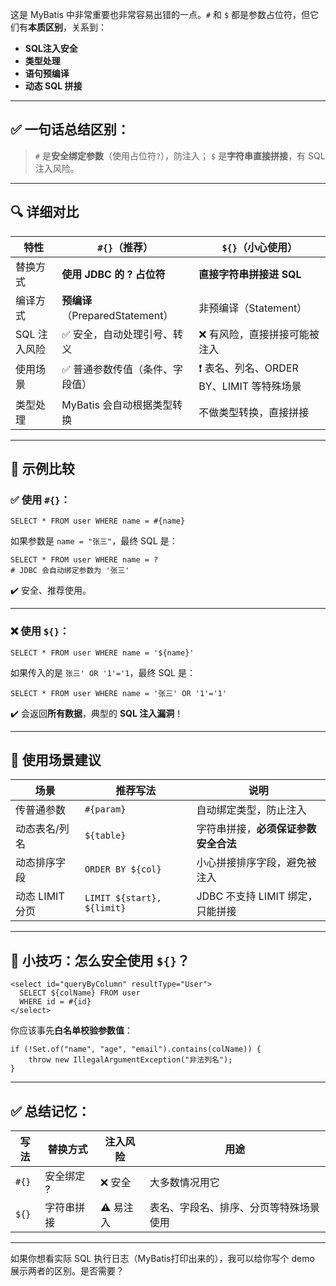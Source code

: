 这是 MyBatis 中非常重要也非常容易出错的一点。`#` 和 `$` 都是参数占位符，但它们有**本质区别**，关系到：

- **SQL注入安全**
- **类型处理**
- **语句预编译**
- **动态 SQL 拼接**

------

## ✅ 一句话总结区别：

> `#` 是**安全绑定参数**（使用占位符`?`），防注入；
>  `$` 是**字符串直接拼接**，有 SQL 注入风险。

------

## 🔍 详细对比

| 特性         | `#{}`（推荐）                   | `${}`（小心使用）                        |
| ------------ | ------------------------------- | ---------------------------------------- |
| 替换方式     | **使用 JDBC 的 ? 占位符**       | **直接字符串拼接进 SQL**                 |
| 编译方式     | **预编译**（PreparedStatement） | 非预编译（Statement）                    |
| SQL 注入风险 | ✅ 安全，自动处理引号、转义      | ❌ 有风险，直接拼接可能被注入             |
| 使用场景     | ✅ 普通参数传值（条件、字段值）  | ❗ 表名、列名、ORDER BY、LIMIT 等特殊场景 |
| 类型处理     | MyBatis 会自动根据类型转换      | 不做类型转换，直接拼接                   |

------

## 🧪 示例比较

### ✅ 使用 `#{}`：

```
SELECT * FROM user WHERE name = #{name}
```

如果参数是 `name = "张三"`，最终 SQL 是：

```
SELECT * FROM user WHERE name = ?
# JDBC 会自动绑定参数为 '张三'
```

✔️ 安全、推荐使用。

------

### ❌ 使用 `${}`：

```
SELECT * FROM user WHERE name = '${name}'
```

如果传入的是 `张三' OR '1'='1`，最终 SQL 是：

```
SELECT * FROM user WHERE name = '张三' OR '1'='1'
```

✔️ 会返回**所有数据**，典型的 **SQL 注入漏洞**！

------

## 🎯 使用场景建议

| 场景            | 推荐写法                   | 说明                                 |
| --------------- | -------------------------- | ------------------------------------ |
| 传普通参数      | `#{param}`                 | 自动绑定类型，防止注入               |
| 动态表名/列名   | `${table}`                 | 字符串拼接，**必须保证参数安全合法** |
| 动态排序字段    | `ORDER BY ${col}`          | 小心拼接排序字段，避免被注入         |
| 动态 LIMIT 分页 | `LIMIT ${start}, ${limit}` | JDBC 不支持 LIMIT 绑定，只能拼接     |

------

## 🔐 小技巧：怎么安全使用 `${}`？

```
<select id="queryByColumn" resultType="User">
  SELECT ${colName} FROM user
  WHERE id = #{id}
</select>
```

你应该事先**白名单校验参数值**：

```
if (!Set.of("name", "age", "email").contains(colName)) {
    throw new IllegalArgumentException("非法列名");
}
```

------

## ✅ 总结记忆：

| 写法  | 替换方式   | 注入风险 | 用途                                   |
| ----- | ---------- | -------- | -------------------------------------- |
| `#{}` | 安全绑定 ? | ❌ 安全   | 大多数情况用它                         |
| `${}` | 字符串拼接 | ⚠️ 易注入 | 表名、字段名、排序、分页等特殊场景使用 |

------

如果你想看实际 SQL 执行日志（MyBatis打印出来的），我可以给你写个 demo 展示两者的区别。是否需要？